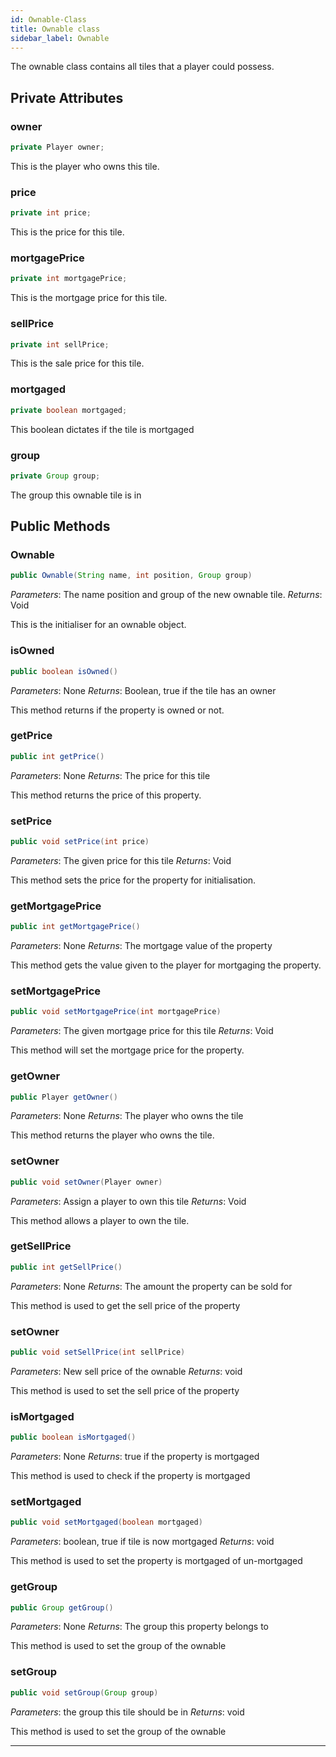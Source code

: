 ```yaml
---
id: Ownable-Class
title: Ownable class
sidebar_label: Ownable
---
```


The ownable class contains all tiles that a player could possess.

## Private Attributes
### owner
```java
private Player owner;
```
This is the player who owns this tile.

### price
```java
private int price;
```
This is the price for this tile.

### mortgagePrice
```java
private int mortgagePrice;
```
This is the mortgage price for this tile.

### sellPrice
```java
private int sellPrice;
```
This is the sale price for this tile.

### mortgaged
```java
private boolean mortgaged;
```
This boolean dictates if the tile is mortgaged

### group
```java
private Group group;
```
The group this ownable tile is in

## Public Methods
### Ownable
```java
public Ownable(String name, int position, Group group)
```
*Parameters*: The name position and group of the new ownable tile.
*Returns*: Void

This is the initialiser for an ownable object.

### isOwned
```java
public boolean isOwned()
```
*Parameters*: None
*Returns*: Boolean, true if the tile has an owner

This method returns if the property is owned or not.

### getPrice
```java
public int getPrice()
```
*Parameters*: None
*Returns*: The price for this tile

This method returns the price of this property.

### setPrice
```java
public void setPrice(int price)
```
*Parameters*: The given price for this tile
*Returns*: Void

This method sets the price for the property for initialisation.

### getMortgagePrice
```java
public int getMortgagePrice()
```
*Parameters*: None
*Returns*: The mortgage value of the property

This method gets the value given to the player for mortgaging the property.

### setMortgagePrice
```java
public void setMortgagePrice(int mortgagePrice)
```
*Parameters*: The given mortgage price for this tile
*Returns*: Void

This method will set the mortgage price for the property.

### getOwner
```java
public Player getOwner()
```
*Parameters*: None
*Returns*: The player who owns the tile

This method returns the player who owns the tile.

### setOwner
```java
public void setOwner(Player owner)
```
*Parameters*: Assign a player to own this tile
*Returns*: Void

This method allows a player to own the tile.

### getSellPrice
```java
public int getSellPrice()
```
*Parameters*: None
*Returns*: The amount the property can be sold for

This method is used to get the sell price of the property

### setOwner
```java
public void setSellPrice(int sellPrice)
```
*Parameters*: New sell price of the ownable
*Returns*: void

This method is used to set the sell price of the property

### isMortgaged
```java
public boolean isMortgaged()
```
*Parameters*: None
*Returns*: true if the property is mortgaged

This method is used to check if the property is mortgaged

### setMortgaged
```java
public void setMortgaged(boolean mortgaged)
```
*Parameters*: boolean, true if tile is now mortgaged
*Returns*: void

This method is used to set the property is mortgaged of un-mortgaged

### getGroup
```java
public Group getGroup()
```
*Parameters*: None
*Returns*: The group this property belongs to

This method is used to set the group of the ownable

### setGroup
```java
public void setGroup(Group group)
```
*Parameters*: the group this tile should be in
*Returns*: void

This method is used to set the group of the ownable

---
